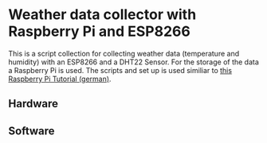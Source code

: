 # Weather data collector with Raspberry Pi and ESP8266

This is a script collection for collecting weather data (temperature and humidity)
with an ESP8266 and a DHT22 Sensor. For the storage of the data a Raspberry Pi is used.
The scripts and set up is used similiar to [this Raspberry Pi Tutorial (german)](https://tutorials-raspberrypi.de/esp8266-wetterstation-aussenposten-nodemcu-raspberry-pi/m).

## Hardware

## Software
